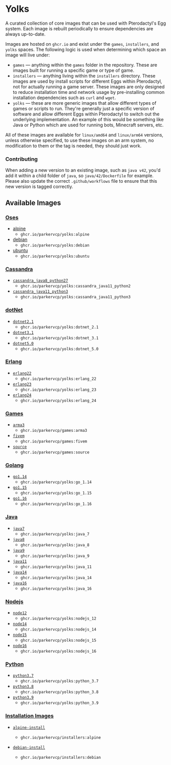 # Yolks

A curated collection of core images that can be used with Pterodactyl's Egg system. Each image is rebuilt
periodically to ensure dependencies are always up-to-date.

Images are hosted on `ghcr.io` and exist under the `games`, `installers`, and `yolks` spaces. The following logic
is used when determining which space an image will live under:

* `games` — anything within the `games` folder in the repository. These are images built for running a specific game
or type of game.
* `installers` — anything living within the `installers` directory. These images are used by install scripts for different
Eggs within Pterodactyl, not for actually running a game server. These images are only designed to reduce installation time
and network usage by pre-installing common installation dependencies such as `curl` and `wget`.
* `yolks` — these are more generic images that allow different types of games or scripts to run. They're generally just
a specific version of software and allow different Eggs within Pterodactyl to switch out the underlying implementation. An
example of this would be something like Java or Python which are used for running bots, Minecraft servers, etc.

All of these images are available for `linux/amd64` and `linux/arm64` versions, unless otherwise specified, to use
these images on an arm system, no modification to them or the tag is needed, they should just work.

### Contributing

When adding a new version to an existing image, such as `java v42`, you'd add it within a child folder of `java`, so
`java/42/Dockerfile` for example. Please also update the correct `.github/workflows` file to ensure that this new version
is tagged correctly.

## Available Images
### [Oses](/oses)
* [alpine](/oses/alpine)
  * `ghcr.io/parkervcp/yolks:alpine`
* [debian](/oses/debian)
  * `ghcr.io/parkervcp/yolks:debian`
* [ubuntu](/oses/ubuntu)
  * `ghcr.io/parkervcp/yolks:ubuntu`  
### [Cassandra](/cassandra)
  * [`cassandra_java8_python27`](/cassandra/cassandra_java8_python2)
    * `ghcr.io/parkervcp/yolks:cassandra_java11_python2`
  * [`cassandra_java11_python3`](/cassandra/cassandra_java11_python3)
    * `ghcr.io/parkervcp/yolks:cassandra_java11_python3`
### [dotNet](/dotnet)
  * [`dotnet2.1`](/dotnet/2.1)
    * `ghcr.io/parkervcp/yolks:dotnet_2.1`
  * [`dotnet3.1`](/dotnet/3.1)
    * `ghcr.io/parkervcp/yolks:dotnet_3.1`
  * [`dotnet5.0`](/dotnet/5.0)
    * `ghcr.io/parkervcp/yolks:dotnet_5.0`        
### [Erlang](/erlang)
  * [`erlang22`](/erlang/22)
    * `ghcr.io/parkervcp/yolks:erlang_22`
  * [`erlang23`](/erlang/23)
    * `ghcr.io/parkervcp/yolks:erlang_23`
  * [`erlang24`](/erlang/24)
    * `ghcr.io/parkervcp/yolks:erlang_24`
### [Games](/games)  
  * [`arma3`](/games/arma3)
    * `ghcr.io/parkervcp/games:arma3`
  * [`fivem`](/games/fivem)
	* `ghcr.io/parkervcp/games:fivem`
  * [`source`](/games/source)
	* `ghcr.io/parkervcp/games:source`    
### [Golang](/go)
  * [`go1.14`](/go/1.14)
    * `ghcr.io/parkervcp/yolks:go_1.14`
  * [`go1.15`](/go/1.15)
    * `ghcr.io/parkervcp/yolks:go_1.15`
  * [`go1.16`](/go/1.16)
    * `ghcr.io/parkervcp/yolks:go_1.16`
### [Java](/java)
  * [`java7`](/java/7)
    * `ghcr.io/parkervcp/yolks:java_7`
  * [`java8`](/java/8)
    * `ghcr.io/parkervcp/yolks:java_8`
  * [`java9`](/java/9)
    * `ghcr.io/parkervcp/yolks:java_9`
  * [`java11`](/java/11)
    * `ghcr.io/parkervcp/yolks:java_11`
  * [`java14`](/java/14)
    * `ghcr.io/parkervcp/yolks:java_14`
  * [`java16`](/java/16)
    * `ghcr.io/parkervcp/yolks:java_16`
### [Nodejs](/nodejs)
  * [`node12`](/nodejs/12)
    * `ghcr.io/parkervcp/yolks:nodejs_12`
  * [`node14`](/nodejs/14)
    * `ghcr.io/parkervcp/yolks:nodejs_14`
  * [`node15`](/nodejs/15)
    * `ghcr.io/parkervcp/yolks:nodejs_15`
  * [`node16`](/nodejs/16)
    * `ghcr.io/parkervcp/yolks:nodejs_16`
### [Python](/python)
  * [`python3.7`](/python/3.7)
    * `ghcr.io/parkervcp/yolks:python_3.7`
  * [`python3.8`](/python/3.8)
    * `ghcr.io/parkervcp/yolks:python_3.8`
  * [`python3.9`](/python/3.9)
    * `ghcr.io/parkervcp/yolks:python_3.9`

### [Installation Images](/installers)

* [`alpine-install`](/installers/alpine)
  * `ghcr.io/parkervcp/installers:alpine`

* [`debian-install`](/installers/debian)
  * `ghcr.io/parkervcp/installers:debian`
